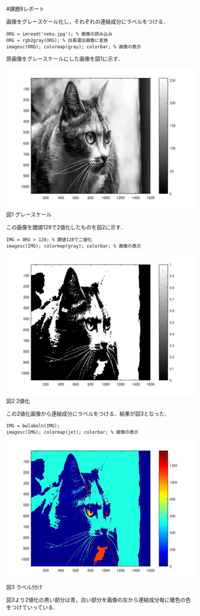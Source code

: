 #課題8レポート

画像をグレースケール化し，それぞれの連結成分にラベルをつける．

    ORG = imread('neko.jpg'); % 画像の読み込み
    ORG = rgb2gray(ORG); % 白黒濃淡画像に変換
    imagesc(ORG); colormap(gray); colorbar; % 画像の表示

原画像をグレースケールにした画像を図1に示す．

![グレースケール](https://github.com/natorinep/my_image_processing/blob/master/image/8_1.jpg)  
図1 グレースケール  

この画像を閾値128で2値化したものを図2に示す．

    IMG = ORG > 128; % 閾値128で二値化
    imagesc(IMG); colormap(gray); colorbar; % 画像の表示

![2値化](https://github.com/natorinep/my_image_processing/blob/master/image/8_2.jpg)  
図2 2値化

この2値化画像から連結成分にラベルをつける．結果が図3となった．

    IMG = bwlabeln(IMG);
    imagesc(IMG); colormap(jet); colorbar; % 画像の表示
    
![ラベル](https://github.com/natorinep/my_image_processing/blob/master/image/8_3.jpg)  
図3 ラベル付け

図3より2値化の黒い部分は青，白い部分を画像の左から連結成分毎に暖色の色をつけていっている．
